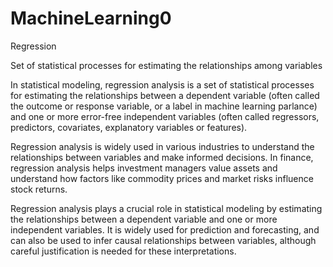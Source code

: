 # MachineLearning0
Regression

Set of statistical processes for estimating the relationships among variables

In statistical modeling, regression analysis is a set of statistical processes for estimating the relationships between a dependent variable (often called the outcome or response variable, or a label in machine learning parlance) and one or more error-free independent variables (often called regressors, predictors, covariates, explanatory variables or features).

Regression analysis is widely used in various industries to understand the relationships between variables and make informed decisions. In finance, regression analysis helps investment managers value assets and understand how factors like commodity prices and market risks influence stock returns.

Regression analysis plays a crucial role in statistical modeling by estimating the relationships between a dependent variable and one or more independent variables. It is widely used for prediction and forecasting, and can also be used to infer causal relationships between variables, although careful justification is needed for these interpretations.

